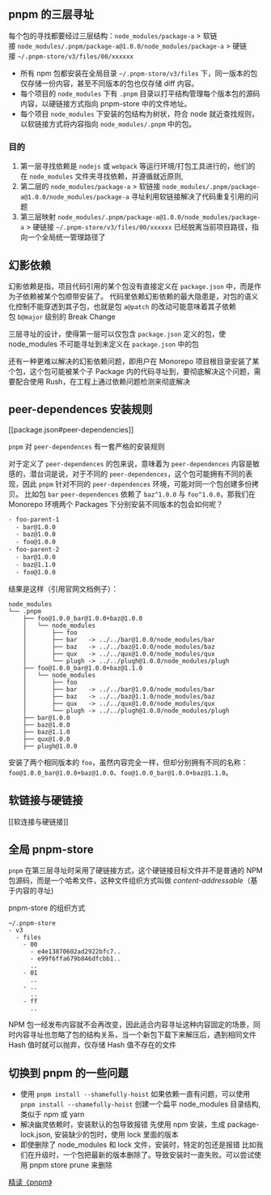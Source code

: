 ## pnpm 的三层寻址

每个包的寻找都要经过三层结构：`node_modules/package-a` > 软链接 `node_modules/.pnpm/package-a@1.0.0/node_modules/package-a` > 硬链接 `~/.pnpm-store/v3/files/00/xxxxxx`

- 所有 npm 包都安装在全局目录 `~/.pnpm-store/v3/files` 下，同一版本的包仅存储一份内容，甚至不同版本的包也仅存储 diff 内容。
- 每个项目的 `node_modules` 下有 `.pnpm` 目录以打平结构管理每个版本包的源码内容，以硬链接方式指向 pnpm-store 中的文件地址。
- 每个项目 `node_modules` 下安装的包结构为树状，符合 node 就近查找规则，以软链接方式将内容指向 `node_modules/.pnpm` 中的包。

### 目的

1. 第一层寻找依赖是 `nodejs` 或 `webpack` 等运行环境/打包工具进行的，他们的在 `node_modules` 文件夹寻找依赖，并遵循就近原则,
2. 第二层的 `node_modules/package-a` > 软链接 `node_modules/.pnpm/package-a@1.0.0/node_modules/package-a` 寻址利用软链接解决了代码重复引用的问题
3. 第三层映射 `node_modules/.pnpm/package-a@1.0.0/node_modules/package-a` > 硬链接 `~/.pnpm-store/v3/files/00/xxxxxx` 已经脱离当前项目路径，指向一个全局统一管理路径了

## 幻影依赖

幻影依赖是指，项目代码引用的某个包没有直接定义在 `package.json` 中，而是作为子依赖被某个包顺带安装了。
代码里依赖幻影依赖的最大隐患是，对包的语义化控制不能穿透到其子包，也就是包 `a@patch` 的改动可能意味着其子依赖包 `b@major` 级别的 Break Change

三层寻址的设计，使得第一层可以仅包含 `package.json` 定义的包，使 node_modules 不可能寻址到未定义在 `package.json` 中的包

还有一种更难以解决的幻影依赖问题，即用户在 Monorepo 项目根目录安装了某个包，这个包可能被某个子 Package 内的代码寻址到，要彻底解决这个问题，需要配合使用 Rush，在工程上通过依赖问题检测来彻底解决


## peer-dependences 安装规则
[[package.json#peer-dependencies]]

`pnpm` 对 `peer-dependences` 有一套严格的安装规则

对于定义了 `peer-dependences` 的包来说，意味着为 `peer-dependences` 内容是敏感的，潜台词是说，对于不同的 `peer-dependences`，这个包可能拥有不同的表现，因此 `pnpm` 针对不同的 `peer-dependences` 环境，可能对同一个包创建多份拷贝。
比如包 `bar` `peer-dependences` 依赖了 `baz^1.0.0` 与 `foo^1.0.0`，那我们在 Monorepo 环境两个 Packages 下分别安装不同版本的包会如何呢？
```bash
- foo-parent-1  
  - bar@1.0.0  
  - baz@1.0.0  
  - foo@1.0.0  
- foo-parent-2  
  - bar@1.0.0  
  - baz@1.1.0  
  - foo@1.0.0
```
结果是这样（引用官网文档例子）：
```
node_modules  
└── .pnpm  
    ├── foo@1.0.0_bar@1.0.0+baz@1.0.0  
    │   └── node_modules  
    │       ├── foo  
    │       ├── bar   -> ../../bar@1.0.0/node_modules/bar  
    │       ├── baz   -> ../../baz@1.0.0/node_modules/baz  
    │       ├── qux   -> ../../qux@1.0.0/node_modules/qux  
    │       └── plugh -> ../../plugh@1.0.0/node_modules/plugh  
    ├── foo@1.0.0_bar@1.0.0+baz@1.1.0  
    │   └── node_modules  
    │       ├── foo  
    │       ├── bar   -> ../../bar@1.0.0/node_modules/bar  
    │       ├── baz   -> ../../baz@1.1.0/node_modules/baz  
    │       ├── qux   -> ../../qux@1.0.0/node_modules/qux  
    │       └── plugh -> ../../plugh@1.0.0/node_modules/plugh  
    ├── bar@1.0.0  
    ├── baz@1.0.0  
    ├── baz@1.1.0  
    ├── qux@1.0.0  
    ├── plugh@1.0.0
```
安装了两个相同版本的 `foo`，虽然内容完全一样，但却分别拥有不同的名称：`foo@1.0.0_bar@1.0.0+baz@1.0.0`、`foo@1.0.0_bar@1.0.0+baz@1.1.0`。

## 软链接与硬链接
[[软连接与硬链接]]

## 全局  pnpm-store

`pnpm` 在第三层寻址时采用了硬链接方式，这个硬链接目标文件并不是普通的 NPM 包源码，而是一个哈希文件，这种文件组织方式叫做 *content-addressable*（基于内容的寻址)

pnpm-store 的组织方式
```
~/.pnpm-store  
- v3  
  - files  
    - 00  
      - e4e13870602ad2922bfc7..  
      - e99f6ffa679b846dfcbb1..  
      ..  
    - 01  
      ..  
    - ..  
      ..  
    - ff  
      ..
```

NPM 包一经发布内容就不会再改变，因此适合内容寻址这种内容固定的场景，同时内容寻址也忽略了包的结构关系，当一个新包下载下来解压后，遇到相同文件 Hash 值时就可以抛弃，仅存储 Hash 值不存在的文件


## 切换到 pnpm 的一些问题

- 使用 `pnpm install --shamefully-hoist`
如果依赖一直有问题，可以使用 `pnpm install --shamefully-hoist` 创建一个扁平 node_modules 目录结构, 类似于 npm 或 yarn
- 解决幽灵依赖时，安装默认的包导致报错
先使用 npm 安装，生成 package-lock.json, 安装缺少的包时，使用 lock 里面的版本
- 即使删除了 node_modules 和 lock 文件，安装时，特定的包还是报错
比如我们在升级时，一个包把最新的版本删除了。导致安装时一直失败。可以尝试使用 pnpm store prune 来删除

[精读《pnpm》](https://mp.weixin.qq.com/s/xxNrtwGgjXLihkUmZ1sGzw)

